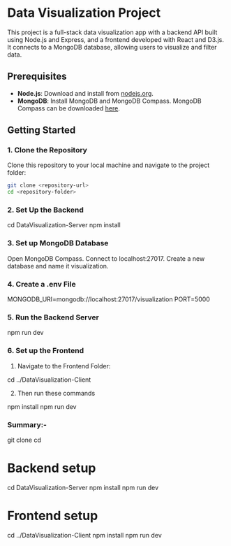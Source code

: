# Data Visualization Project

This project is a full-stack data visualization app with a backend API built using Node.js and Express, and a frontend developed with React and D3.js. It connects to a MongoDB database, allowing users to visualize and filter data.

## Prerequisites

- **Node.js**: Download and install from [nodejs.org](https://nodejs.org/).
- **MongoDB**: Install MongoDB and MongoDB Compass. MongoDB Compass can be downloaded [here](https://www.mongodb.com/products/compass).

## Getting Started

### 1. Clone the Repository

Clone this repository to your local machine and navigate to the project folder:

```bash
git clone <repository-url>
cd <repository-folder>

```

### 2. Set Up the Backend

cd DataVisualization-Server
npm install

### 3. Set up MongoDB Database

Open MongoDB Compass.
Connect to localhost:27017.
Create a new database and name it visualization.

### 4. Create a .env File

MONGODB_URI=mongodb://localhost:27017/visualization
PORT=5000

### 5. Run the Backend Server

npm run dev

### 6. Set up the Frontend

1. Navigate to the Frontend Folder:

cd ../DataVisualization-Client

2. Then run these commands

npm install
npm run dev

### Summary:-

git clone <repository-url>
cd <repository-folder>

# Backend setup

cd DataVisualization-Server
npm install
npm run dev

# Frontend setup

cd ../DataVisualization-Client
npm install
npm run dev
